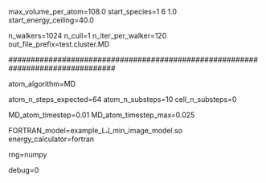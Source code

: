 max_volume_per_atom=108.0
start_species=1 6 1.0
start_energy_ceiling=40.0

n_walkers=1024
n_cull=1
n_iter_per_walker=120
out_file_prefix=test.cluster.MD

################################################################################

atom_algorithm=MD

atom_n_steps_expected=64
atom_n_substeps=10
cell_n_substeps=0

MD_atom_timestep=0.01
MD_atom_timestep_max=0.025

FORTRAN_model=example_LJ_min_image_model.so
energy_calculator=fortran

rng=numpy

debug=0
